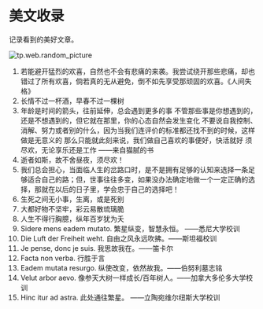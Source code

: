 # 美文收录


记录看到的美好文章。

<!--more-->

![tp.web.random_picture](https://images.unsplash.com/photo-1459789430239-a17acb6b6dfc?crop=entropy&cs=tinysrgb&fit=crop&fm=jpg&h=1080&ixid=MnwxfDB8MXxyYW5kb218MHx8bGFuZHNjYXBlLHdhdGVyfHx8fHx8MTY0MjA2MTI4NA&ixlib=rb-1.2.1&q=80&utm_campaign=api-credit&utm_medium=referral&utm_source=unsplash_source&w=1920)



1. 若能避开猛烈的欢喜，自然也不会有悲痛的来袭。我尝试绕开那些悲痛，却也错过了所有欢喜，倘若真的无从避免，倒不如先享受那顽固的欢喜。《人间失格》
2. 长情不过一杯酒，早春不过一棵树
3. 年龄是时间的箭头，往前延伸，总会遇到更多的事
   不管那些事是你想遇到的，还是不想遇到的，但它就在那里，你的心态自然会发生变化
   不要说自我控制、消解、努力或者别的什么，因为当我们连评价的标准都还找不到的时候，这样做是无意义的
   那么只能就此刻来说，我们做自己喜欢的事便好，快活就好
   须尽欢，无论享乐还是工作 ——来自猫腻的书
4. 逝者如斯，故不舍昼夜，须尽欢！
5. 我们总会担心，当面临人生的岔路口时，是不是拥有足够的认知来选择一条足够适合自己的路；但，世事往往多变，如果没办法确定地做一个一定正确的选择，那就在以后的日子里，学会忠于自己的选择吧！
6. 生死之间无小事，生离，或是死别
7. 大都好物不坚牢，彩云易散琉璃脆
8. 人生不得行胸臆，纵年百岁犹为夭
9. Sidere mens eadem mutato. 繁星纵变，智慧永恒。  ——悉尼大学校训
10. Die Luft der Freiheit weht. 自由之风永远吹拂。——斯坦福校训
11. Je pense, donc je suis. 我思故我在。——笛卡尔
12. Facta non verba. 行胜于言
13. Eadem mutata resurgo. 纵使改变，依然故我。——伯努利墓志铭
14. Velut arbor aevo. 像参天大树一样成长/百年树人。——加拿大多伦多大学校训
15. Hinc itur ad astra. 此处通往繁星。 ——立陶宛维尔纽斯大学校训


